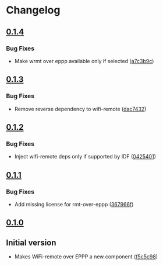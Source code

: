 # Changelog

## [0.1.4](https://github.com/espressif/esp-wifi-remote/commits/wifi_rmt_eppp-v0.1.4)

### Bug Fixes

- Make wrmt over eppp available only if selected ([a7c3b9c](https://github.com/espressif/esp-wifi-remote/commit/a7c3b9c))

## [0.1.3](https://github.com/espressif/esp-wifi-remote/commits/wifi_rmt_eppp-v0.1.3)

### Bug Fixes

- Remove reverse dependency to wifi-remote ([dac7432](https://github.com/espressif/esp-wifi-remote/commit/dac7432))

## [0.1.2](https://github.com/espressif/esp-wifi-remote/commits/wifi_rmt_eppp-v0.1.2)

### Bug Fixes

- Inject wifi-remote deps only if supported by IDF ([0425401](https://github.com/espressif/esp-wifi-remote/commit/0425401))

## [0.1.1](https://github.com/espressif/esp-wifi-remote/commits/wifi_rmt_eppp-v0.1.1)

### Bug Fixes

- Add missing license for rmt-over-eppp ([367966f](https://github.com/espressif/esp-wifi-remote/commit/367966f))

## [0.1.0](https://github.com/espressif/esp-wifi-remote/commits/wifi_rmt_eppp-v0.1.0)

## Initial version

- Makes WiFi-remote over EPPP a new component ([f5c5c98](https://github.com/espressif/esp-wifi-remote/commit/f5c5c98))
